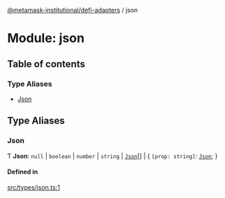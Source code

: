 [@metamask-institutional/defi-adapters](../README.md) / json

# Module: json

## Table of contents

### Type Aliases

- [Json](json.md#json)

## Type Aliases

### Json

Ƭ **Json**: ``null`` \| `boolean` \| `number` \| `string` \| [`Json`](json.md#json)[] \| { `[prop: string]`: [`Json`](json.md#json);  }

#### Defined in

[src/types/json.ts:1](https://github.com/consensys-vertical-apps/mmi-defi-adapters/blob/main/src/types/json.ts#L1)
